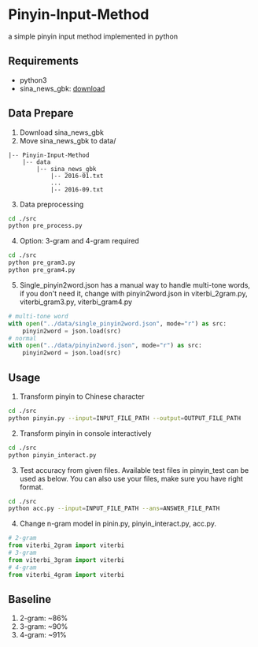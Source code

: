 # Pinyin-Input-Method
a simple pinyin input method implemented in python

## Requirements
* python3
* sina_news_gbk: [download](https://cloud.tsinghua.edu.cn/smart-link/619913c2-c102-4d7c-a445-45df109e11e1/)

## Data Prepare
1. Download sina_news_gbk
2. Move sina_news_gbk to data/
```text
|-- Pinyin-Input-Method
    |-- data
        |-- sina_news_gbk
            |-- 2016-01.txt
            ...
            |-- 2016-09.txt
``` 
3. Data preprocessing 
```bash
cd ./src
python pre_process.py
```
4. Option: 3-gram and 4-gram required
```bash
cd ./src
python pre_gram3.py
python pre_gram4.py
```
5. Single_pinyin2word.json has a manual way to handle multi-tone words, 
if you don't need it, change with pinyin2word.json in viterbi_2gram.py, viterbi_gram3.py, viterbi_gram4.py
```python
# multi-tone word
with open("../data/single_pinyin2word.json", mode="r") as src:
    pinyin2word = json.load(src)
# normal
with open("../data/pinyin2word.json", mode="r") as src:
    pinyin2word = json.load(src)
```


## Usage
1. Transform pinyin to Chinese character
```bash
cd ./src
python pinyin.py --input=INPUT_FILE_PATH --output=OUTPUT_FILE_PATH
```
2. Transform pinyin in console interactively
```bash
cd ./src
python pinyin_interact.py
```
3. Test accuracy from given files.
Available test files in pinyin_test can be used as below. 
You can also use your files, make sure you have right format.
```bash
cd ./src
python acc.py --input=INPUT_FILE_PATH --ans=ANSWER_FILE_PATH
```
4. Change n-gram model in pinin.py, pinyin_interact.py, acc.py.
```python
# 2-gram
from viterbi_2gram import viterbi
# 3-gram
from viterbi_3gram import viterbi
# 4-gram
from viterbi_4gram import viterbi
```
## Baseline
1. 2-gram: ~86%
2. 3-gram: ~90%
3. 4-gram: ~91%


